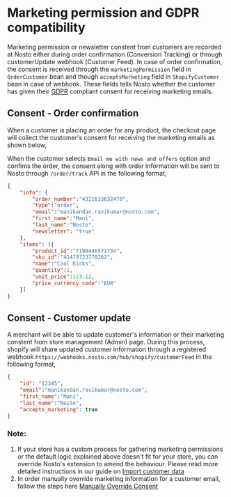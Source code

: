 # Marketing permission and GDPR compatibility
Marketing permission or newsletter constent from customers are recorded at Nosto either during order confirmation (Conversion Tracking) or through customerUpdate webhook (Customer Feed). In case of order confirmation, the consent is received through the `marketingPermission` field in `OrderCustomer` bean and though `acceptsMarketing` field in `ShopifyCustomer` bean in case of webhook. These fields tells Nosto whether the customer has given their [GDPR](https://www.eugdpr.org/) compliant consent for receiving marketing emails.

## Consent - Order confirmation
When a customer is placing an order for any product, the checkout page will collect the customer's consent for receiving the marketing emails as shown below,

[]()

When the customer selects `Email me with news and offers` option and confims the order, the consent along with order information will be sent to Nosto through `/order/track` API in the following format,

```json
{
    "info": {
        "order_number":"4321633632470",
        "type":"order",
        "email":"manikandan.ravikumar@nosto.com",
        "first_name":"Mani",
        "last_name":"Nosto", 
        "newsletter": "true"
    },
    "items": [{
        "product_id":"7190446571734",
        "sku_id":"41479723778262",
        "name":"Cool Kicks",
        "quantity":1,
        "unit_price":123.12,
        "price_currency_code":"EUR"
    }]
}
```

## Consent - Customer update
A merchant will be able to update customer's information or their marketing constent from store management (Admin) page. During this process, shopify will share updated customer information through a registered webhook `https://webhooks.nosto.com/hub/shopify/customerFeed` in the following format,

```json
{
    "id": "12345",
    "email":"manikandan.ravikumar@nosto.com",
    "first_name":"Mani",
    "last_name":"Nosto", 
    "accepts_marketing": true
}
```

### Note: 
1. If your store has a custom process for gathering marketing permissions or the default logic explained above doesn't fit for your store, you can override Nosto's extension to amend the behaviour. Please read more detailed instructions in our guide on [Import customer data](https://help.nosto.com/en/articles/2884483-how-to-import-customer-data-to-nosto-via-api)
2. In order manually override marketing information for a customer email, follow the steps here [Manually Override Consent](https://docs.nosto.com/techdocs/apis/rest/customers/toggling-email-opt-in-using-the-consent-api)